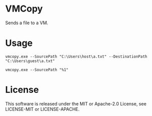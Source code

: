 # VMCopy

Sends a file to a VM.

# Usage

```
vmcopy.exe --SourcePath "C:\Users\host\a.txt" --DestinationPath "C:\Users\guest\a.txt"
```

```
vmcopy.exe --SourcePath "%1"
```

# License

This software is released under the MIT or Apache-2.0 License, see LICENSE-MIT or LICENSE-APACHE.